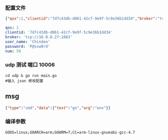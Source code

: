 ### 配置文件

```json
{"qos":2,"clientid":"7d7c43db-d061-42cf-9e9f-5c9e36b1dd34","broker":"tcp://10.0.0.27:1883","user_name":"Chindeo","password":"P@ssw0rd","num":50}
```

```yaml
qos: 2 
clientid: '7d7c43db-d061-42cf-9e9f-5c9e36b1dd34' 
broker: 'tcp://10.0.0.27:1883' 
user_name: 'Chindeo' 
password: 'P@ssw0rd' 
num: 50 
```

### udp 测试 端口 10006

```shell script
cd udp & go run main.go
#输入 json 修改配置
```

## msg
```json
{"type":"cmd","data":{"text":"go","arg":"env"}}
```

### 编译参数
```shell script
GOOS=linux;GOARCH=arm;GOARM=7;CC=arm-linux-gnueabi-gcc-4.7
```